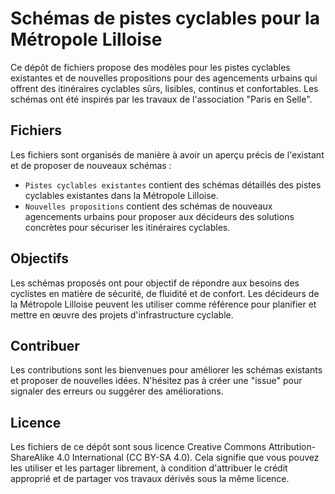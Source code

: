 # Schémas de pistes cyclables pour la Métropole Lilloise

Ce dépôt de fichiers propose des modèles pour les pistes cyclables existantes et de nouvelles propositions pour des agencements urbains qui offrent des itinéraires cyclables sûrs, lisibles, continus et confortables. Les schémas ont été inspirés par les travaux de l'association "Paris en Selle".

## Fichiers

Les fichiers sont organisés de manière à avoir un aperçu précis de l'existant et de proposer de nouveaux schémas :

- `Pistes cyclables existantes` contient des schémas détaillés des pistes cyclables existantes dans la Métropole Lilloise.
- `Nouvelles propositions` contient des schémas de nouveaux agencements urbains pour proposer aux décideurs des solutions concrètes pour sécuriser les itinéraires cyclables.

## Objectifs

Les schémas proposés ont pour objectif de répondre aux besoins des cyclistes en matière de sécurité, de fluidité et de confort. Les décideurs de la Métropole Lilloise peuvent les utiliser comme référence pour planifier et mettre en œuvre des projets d'infrastructure cyclable.

## Contribuer

Les contributions sont les bienvenues pour améliorer les schémas existants et proposer de nouvelles idées. N'hésitez pas à créer une "issue" pour signaler des erreurs ou suggérer des améliorations.

## Licence

Les fichiers de ce dépôt sont sous licence Creative Commons Attribution-ShareAlike 4.0 International (CC BY-SA 4.0). Cela signifie que vous pouvez les utiliser et les partager librement, à condition d'attribuer le crédit approprié et de partager vos travaux dérivés sous la même licence.
